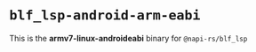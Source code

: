 # `blf_lsp-android-arm-eabi`

This is the **armv7-linux-androideabi** binary for `@napi-rs/blf_lsp`
